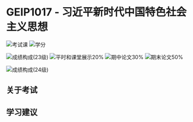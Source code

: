 # GEIP1017 - 习近平新时代中国特色社会主义思想

<!--
1. 通过 [Shields.io](https://shields.io/) 生成如下的徽章，标注课程的基本信息。
2. 请根据课程的具体内容增删仓库的子文件夹。子文件夹建议使用小写英文，并且添加 README.md。
3. 关于课程的描述可以不止以下几个方面，酌情增删。
4. hoa.moe 生成本课程对应页面后，请将页面链接复制到 GitHub 仓库的 About/Website 中。
5. 可以在 GitHub 页面的 About/Topics 中为课程添加话题名称。
-->

![考试课](https://img.shields.io/badge/%E8%80%83%E8%AF%95%E8%AF%BE-red)
![学分](https://img.shields.io/badge/%E5%AD%A6%E5%88%86-2.5-moccasin)

![成绩构成(23级)](https://img.shields.io/badge/%E6%88%90%E7%BB%A9%E6%9E%84%E6%88%90(23级)-gold)
![平时和课堂展示20%](https://img.shields.io/badge/平时和课堂展示-20%25-wheat)
![期中论文30%](https://img.shields.io/badge/期中论文-30%25-wheat)
![期末论文50%](https://img.shields.io/badge/期末论文-50%25-wheat)

![成绩构成(24级)](https://img.shields.io/badge/%E6%88%90%E7%BB%A9%E6%9E%84%E6%88%90(24级)-gold)


## 关于考试

## 学习建议
